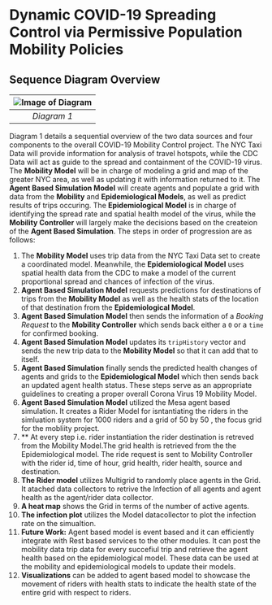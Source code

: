 # Dynamic COVID-19 Spreading Control via Permissive Population Mobility Policies
## Sequence Diagram Overview
| ![Image of Diagram](https://i.imgur.com/fvl5zuL.png) |
| :--: |
| *Diagram 1* |
Diagram 1 details a sequential overview of the two data sources and four components to the overall COVID-19 Mobility Control project. The NYC Taxi Data will provide information for analysis of travel hotspots, while the CDC Data will act as guide to the spread and containment of the COVID-19 virus. The **Mobility Model** will be in charge of modeling a grid and map of the greater NYC area, as well as updating it with information returned to it. The **Agent Based Simulation Model** will create agents and populate a grid with data from the **Mobility** and **Epidemiological Models**, as well as predict results of trips occuring. The **Epidemiological Model** is in charge of identifying the spread rate and spatial health model of the virus, while the **Mobility Controller** will largely make the decisions based on the createion of the **Agent Based Simulation**.
The steps in order of progression are as follows:
1. The **Mobility Model** uses trip data from the NYC Taxi Data set to create a coordinated model. Meanwhile, the **Epidemiological Model** uses spatial health data from the CDC to make a model of the current proportional spread and chances of infection of the virus.
2. **Agent Based Simulation Model** requests predictions for destinations of trips from the **Mobility Model** as well as the health stats of the location of that destination from the **Epidemiological Model**.
3. **Agent Based Simulation Model** then sends the information of a *Booking Request* to the **Mobility Controller** which sends back either a `0` or a `time` for confirmed booking. 
4. **Agent Based Simulation Model** updates its `tripHistory` vector and sends the new trip data to the **Mobility Model** so that it can add that to itself.
5. **Agent Based Simulation** finally sends the predicted health changes of agents and grids to the **Epidemiological Model** which then sends back an updated agent health status. 
These steps serve as an appropriate guidelines to creating a proper overall Corona Virus 19 Mobility Model.
6. **Agent Based Simulation Model** utilized the Mesa agent based simulation. It creates a Rider Model for isntantiating the riders in the simluation system for 1000 riders and a grid of 50 by 50 , the focus grid for the mobliity project.
7. ** At every step i.e. rider instantiation the rider destination is retreved from the Mobility Model.The grid health is retrieved from the the Epidemiological model. The ride request is sent to Mobility Controller with the rider id, time of hour, grid health, rider health, source and destination. 
8. **The Rider model** utilizes Multigrid to randomly place agents in the Grid. It atached data collectors to retrive the Infection of all agents and agent health as the agent/rider data collector.
9. **A heat map** shows the Grid in terms of the number of active agents.
10. **The infection plot** utilizes the Model datacollector to plot the infection rate on the simualtion.
11. **Future Work:** Agent based model is event based and it can efficiently integrate with Rest based services to the other modules. It can post the mobility data trip data for every succefiul trip and retrieve the agent health based on the epidemiological model. These data can be used at the mobility and epidemiological models to update their models.
12. **Visualizations** can be added to agent based model to showcase the movement of riders with health stats to indicate the health state of the entire grid with respect to riders.
